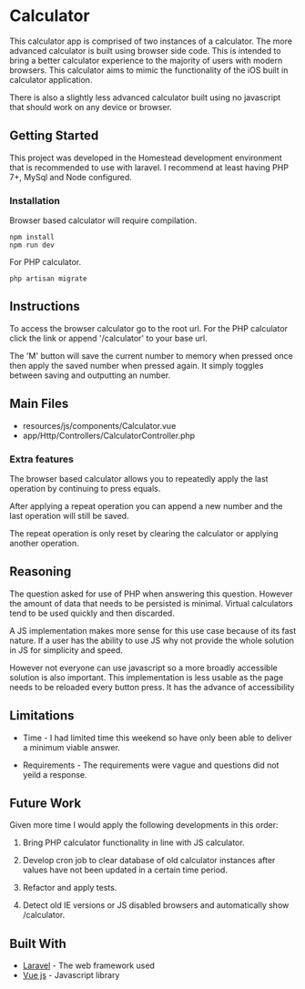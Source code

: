 # Calculator

This calculator app is comprised of two instances of a calculator. The more advanced calculator is built using browser side code. This is intended to bring a better calculator experience to the majority of users with modern browsers. This calculator aims to mimic the functionality of the iOS built in calculator application.

There is also a slightly less advanced calculator built using no javascript that should work on any device or browser.

## Getting Started

This project was developed in the Homestead development environment that is recommended to use with laravel. I recommend at least having PHP 7+, MySql and Node configured.

### Installation

Browser based calculator will require compilation.

```
npm install
npm run dev
```

For PHP calculator.

```
php artisan migrate
```

## Instructions

To access the browser calculator go to the root url. For the PHP calculator click the link or append '/calculator' to your base url.

The 'M' button will save the current number to memory when pressed once then apply the saved number when pressed again. It simply toggles between saving and outputting an number.

## Main Files

+ resources/js/components/Calculator.vue
+ app/Http/Controllers/CalculatorController.php

### Extra features

The browser based calculator allows you to repeatedly apply the last operation by continuing to press equals. 

After applying a repeat operation you can append a new number and the last operation will still be saved. 

The repeat operation is only reset by clearing the calculator or applying another operation.

## Reasoning

The question asked for use of PHP when answering this question. However the amount of data that needs to be persisted is minimal. Virtual calculators tend to be used quickly and then discarded.

A JS implementation makes more sense for this use case because of its fast nature. If a user has the ability to use JS why not provide the whole solution in JS for simplicity and speed.

However not everyone can use javascript so a more broadly accessible solution is also important. This implementation is less usable as the page needs to be reloaded every button press. It has the advance of accessibility

## Limitations

+ Time - I had limited time this weekend so have only been able to deliver a minimum viable answer.

+ Requirements - The requirements were vague and questions did not yeild a response.

## Future Work

Given more time I would apply the following developments in this order:

1. Bring PHP calculator functionality in line with JS calculator.

2. Develop cron job to clear database of old calculator instances after values have not been updated in a certain time period.

3. Refactor and apply tests.

4. Detect old IE versions or JS disabled browsers and automatically show /calculator.

## Built With

* [Laravel](https://laravel.com/) - The web framework used
* [Vue js](https://vuejs.org/) - Javascript library

